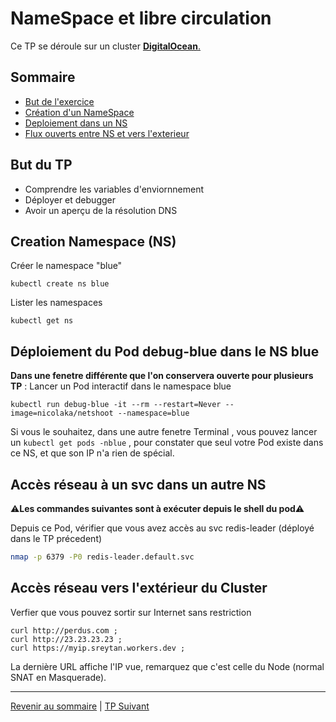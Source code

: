 # NameSpace et libre circulation

Ce TP se déroule sur un cluster <ins>**DigitalOcean**<ins>.

## Sommaire
  * [But de l'exercice](#but)
  * [Création d'un NameSpace](#but)
  * [Deploiement dans un NS](#but)
  * [Flux ouverts entre NS et vers l'exterieur](#but)


## But du TP
* Comprendre les variables d'enviornnement
* Déployer et debugger
* Avoir un aperçu de la résolution DNS

## Creation Namespace (NS)

Créer le namespace "blue" 
```shell
kubectl create ns blue
```

Lister les namespaces
```shell
kubectl get ns
```

## Déploiement du Pod debug-blue dans le  NS blue

**Dans une fenetre différente que l'on conservera ouverte pour plusieurs TP** : 
Lancer un Pod interactif dans le namespace blue

```shell
kubectl run debug-blue -it --rm --restart=Never --image=nicolaka/netshoot --namespace=blue
```

Si vous le souhaitez, dans une autre fenetre Terminal , vous pouvez lancer un `kubectl get pods -nblue` , pour constater que seul votre Pod existe dans ce NS, et que son IP n'a rien de spécial.

## Accès réseau à un svc dans un autre NS

⚠️**Les commandes suivantes sont à exécuter depuis le shell du pod**⚠️


Depuis ce Pod, vérifier que vous avez accès au svc redis-leader (déployé dans le TP précedent)
```bash
nmap -p 6379 -P0 redis-leader.default.svc 
```
## Accès réseau vers l'extérieur du Cluster

Verfier que vous pouvez sortir sur Internet sans restriction
```shell
curl http://perdus.com ;
curl http://23.23.23.23 ; 
curl https://myip.sreytan.workers.dev ;
```

La dernière URL affiche l'IP vue, remarquez que c'est celle du Node (normal SNAT en Masquerade).


---

[Revenir au sommaire](../README.md) | [TP Suivant](./TP06.md)
